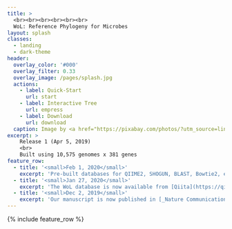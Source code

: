 ```yaml
---
title: >
  <br><br><br><br><br><br>
  WoL: Reference Phylogeny for Microbes
layout: splash
classes:
  - landing
  - dark-theme
header:
  overlay_color: '#000'
  overlay_filter: 0.33
  overlay_image: /pages/splash.jpg
  actions:
    - label: Quick-Start
      url: start
    - label: Interactive Tree
      url: empress
    - label: Download
      url: download
  caption: Image by <a href="https://pixabay.com/photos/?utm_source=link-attribution&amp;utm_medium=referral&amp;utm_campaign=image&amp;utm_content=931706">Free-Photos</a> from <a href="https://pixabay.com/?utm_source=link-attribution&amp;utm_medium=referral&amp;utm_campaign=image&amp;utm_content=931706">Pixabay</a>
excerpt: >
    Release 1 (Apr 5, 2019)
    <br>
    Built using 10,575 genomes x 381 genes
feature_row:
  - title: '<small>Feb 1, 2020</small>'
    excerpt: 'Pre-built databases for QIIME2, SHOGUN, BLAST, Bowtie2, etc. are available for [download](download).'
  - title: '<small>Jan 27, 2020</small>'
    excerpt: 'The WoL database is now available from [Qiita](https://qiita.ucsd.edu/).'
  - title: '<small>Dec 2, 2019</small>'
    excerpt: 'Our manuscript is now published in [_Nature Communications_](https://www.nature.com/articles/s41467-019-13443-4)!'
---
```


{% include feature_row %}
